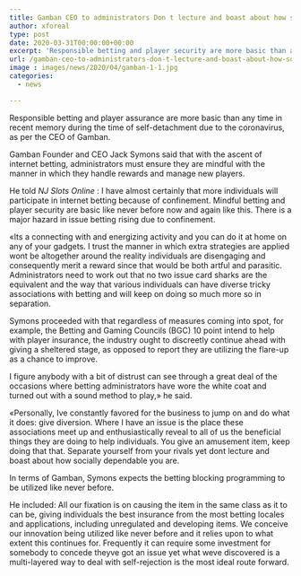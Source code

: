 ```yaml
---
title: Gamban CEO to administrators Don t lecture and boast about how socially mindful you are
author: xforeal 
type: post
date: 2020-03-31T00:00:00+00:00
excerpt: 'Responsible betting and player security are more basic than any other time in recent memory during the time of self-disconnection due to the coronavirus, as per the CEO of Gamban '
url: /gamban-ceo-to-administrators-don-t-lecture-and-boast-about-how-socially-mindful-you-are/
image : images/news/2020/04/gamban-1-1.jpg
categories:
  - news

---
```

Responsible betting and player assurance are more basic than any time in recent memory during the time of self-detachment due to the coronavirus, as per the CEO of Gamban. 

Gamban Founder and CEO Jack Symons said that with the ascent of internet betting, administrators must ensure they are mindful with the manner in which they handle rewards and manage new players. 

He told _NJ Slots Online_ : I have almost certainly that more individuals will participate in internet betting because of confinement. Mindful betting and player security are basic like never before now and again like this. There is a major hazard in issue betting rising due to confinement. 

&#171;Its a connecting with and energizing activity and you can do it at home on any of your gadgets. I trust the manner in which extra strategies are applied wont be altogether around the reality individuals are disengaging and consequently merit a reward since that would be both artful and parasitic. Administrators need to work out that no two issue card sharks are the equivalent and the way that various individuals can have diverse tricky associations with betting and will keep on doing so much more so in separation. 

Symons proceeded with that regardless of measures coming into spot, for example, the Betting and Gaming Councils (BGC) 10 point intend to help with player insurance, the industry ought to discreetly continue ahead with giving a sheltered stage, as opposed to report they are utilizing the flare-up as a chance to improve. 

I figure anybody with a bit of distrust can see through a great deal of the occasions where betting administrators have wore the white coat and turned out with a sound method to play,&#187; he said. 

&#171;Personally, Ive constantly favored for the business to jump on and do what it does: give diversion. Where I have an issue is the place these associations meet up and enthusiastically reveal to all of us the beneficial things they are doing to help individuals. You give an amusement item, keep doing that that. Separate yourself from your rivals yet dont lecture and boast about how socially dependable you are. 

In terms of Gamban, Symons expects the betting blocking programming to be utilized like never before. 

He included: All our fixation is on causing the item in the same class as it to can be, giving individuals the best insurance from the most betting locales and applications, including unregulated and developing items. We conceive our innovation being utilized like never before and it relies upon to what extent this continues for. Frequently it can require some investment for somebody to concede theyve got an issue yet what weve discovered is a multi-layered way to deal with self-rejection is the most ideal route forward.